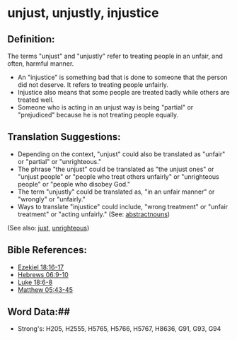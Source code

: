 # unjust, unjustly, injustice #

## Definition: ##

The terms "unjust" and "unjustly" refer to treating people in an unfair, and often, harmful manner.

* An "injustice" is something bad that is done to someone that the person did not deserve. It refers to treating people unfairly.
* Injustice also means that some people are treated badly while others are treated well.
* Someone who is acting in an unjust way is being "partial" or "prejudiced" because he is not treating people equally.

## Translation Suggestions: ##

* Depending on the context, "unjust" could also be translated as "unfair" or "partial" or "unrighteous."
* The phrase "the unjust" could be translated as "the unjust ones" or "unjust people" or "people who treat others unfairly" or "unrighteous people" or "people who disobey God."
* The term "unjustly" could be translated as, "in an unfair manner" or "wrongly" or "unfairly."
* Ways to translate "injustice" could include, "wrong treatment" or "unfair treatment" or "acting unfairly." (See: [abstractnouns](rc://en/ta/man/translate/figs-abstractnouns))

(See also: [just](../kt/justice.md), [unrighteous](../kt/unrighteous.md))

## Bible References: ##

* [Ezekiel 18:16-17](rc://en/tn/help/ezk/18/16)
* [Hebrews 06:9-10](rc://en/tn/help/heb/06/09)
* [Luke 18:6-8](rc://en/tn/help/luk/18/06)
* [Matthew 05:43-45](rc://en/tn/help/mat/05/43)

## Word Data:##

* Strong's: H205, H2555, H5765, H5766, H5767, H8636, G91, G93, G94

